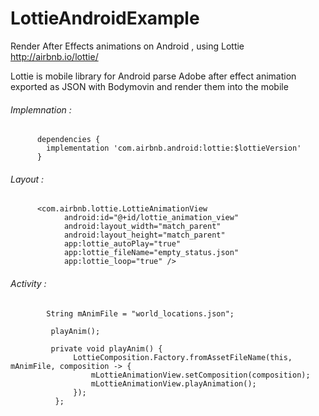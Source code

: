 # LottieAndroidExample
Render After Effects animations on Android , using Lottie http://airbnb.io/lottie/

Lottie is mobile library for Android parse Adobe after effect animation exported as JSON with Bodymovin and render them into
the mobile 


###### Implemnation : 

          dependencies {
            implementation 'com.airbnb.android:lottie:$lottieVersion'
          }
          
         
         
###### Layout : 
  
          <com.airbnb.lottie.LottieAnimationView
                android:id="@+id/lottie_animation_view"
                android:layout_width="match_parent"
                android:layout_height="match_parent"
                app:lottie_autoPlay="true"
                app:lottie_fileName="empty_status.json"
                app:lottie_loop="true" />
  
  
  
  ###### Activity : 
  
            String mAnimFile = "world_locations.json";

             playAnim();

             private void playAnim() {
                  LottieComposition.Factory.fromAssetFileName(this, mAnimFile, composition -> {
                      mLottieAnimationView.setComposition(composition);
                      mLottieAnimationView.playAnimation();
                  });
              };
